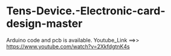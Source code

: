 # Tens-Device.-Electronic-card-design-master
Arduino code and pcb is available. Youtube_Link ==>> https://www.youtube.com/watch?v=2XkfdgtnK4s
